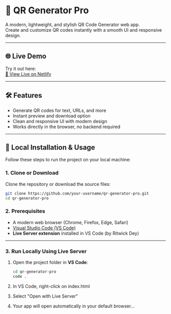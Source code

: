 # 📱 QR Generator Pro

A modern, lightweight, and stylish QR Code Generator web app.  
Create and customize QR codes instantly with a smooth UI and responsive design.  

---

## 🌐 Live Demo

Try it out here:  
[🔗 View Live on Netlify](https://qr-generator-vj.netlify.app/)  

---

## 🛠 Features

- Generate QR codes for text, URLs, and more  
- Instant preview and download option  
- Clean and responsive UI with modern design  
- Works directly in the browser, no backend required  

---

## 🚀 Local Installation & Usage

Follow these steps to run the project on your local machine:

### 1. Clone or Download
Clone the repository or download the source files:
```bash
git clone https://github.com/your-username/qr-generator-pro.git
cd qr-generator-pro
```
### 2. Prerequisites
- A modern web browser (Chrome, Firefox, Edge, Safari)  
- [Visual Studio Code (VS Code)](https://code.visualstudio.com/)  
- **Live Server extension** installed in VS Code (by Ritwick Dey)  

---

### 3. Run Locally Using Live Server
1. Open the project folder in **VS Code**:
   ```bash
   cd qr-generator-pro
   code .
    ```

2. In VS Code, right-click on index.html

3. Select "Open with Live Server"

4. Your app will open automatically in your default browser...


